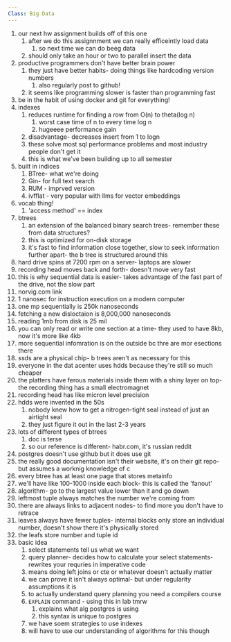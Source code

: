 ```yaml
---
Class: Big Data
---
```


1. our next hw assignment builds off of this one
    1. after we do this assignnment we can really efficeintly load data
        1. so next time we can do beeg data
    2. should only take an hour or two to parallel insert the data
2. productive programmers don't have better brain power
    1. they just have better habits- doing things like hardcoding version numbers
        1. also regularly post to github!
    2. it seems like programming slower is faster than programming fast
3. be in the habit of using docker and git for everything!
4. indexes
    1. reduces runtime for finding a row from O(n) to theta(log n)
        1. worst case time of n to every time log n
        2. hugeeee performance gain
    2. disadvantage- decreases insert from 1 to logn
    3. these solve most sql performance problems and most industry people don't get it
    4. this is what we've been building up to all semester
5. built in indices
    1. BTree- what we're doing
    2. Gin- for full text search
    3. RUM - imprved version
    4. ivfflat - very popular with llms for vector embeddings
6. vocab thing!
    1. 'access method' == index
7. btrees
    1. an extension of the balanced binary search trees- remember these from data structures?
    2. this is optimized for on-disk storage
    3. it's fast to find information close together, slow to seek information further apart- the b tree is structured around this
8. hard drive spins at 7200 rpm on a server- laptops are slower
9. recording head moves back and forth- doesn't move very fast
10. this is why sequential data is easier- takes advantage of the fast part of the drive, not the slow part
11. norvig.com link
12. 1 nanosec for instruction execution on a modern computer
13. one mp sequentially is 250k nanoseconds
14. fetching a new disloctaion is 8,000,000 nanoseconds
15. reading 1mb from disk is 25 mil
16. you can only read or write one section at a time- they used to have 8kb, now it's more like 4kb
17. more sequential infomration is on the outside bc thre are mor esections there
18. ssds are a physical chip- b trees aren't as necessary for this
19. everyone in the dat acenter uses hdds because they're still so much cheaper
20. the platters have ferous materials inside them with a shiny layer on top- the recording thing has a small electromagnet
21. recording head has like micron level precision
22. hdds were invented in the 50s
    1. nobody knew how to get a nitrogen-tight seal instead of just an airtight seal
    2. they just figure it out in the last 2-3 years
23. lots of different types of btrees
    1. doc is terse
    2. so our reference is different- habr.com, it's russian reddit
24. postgres doesn't use github but it does use git
25. the really good documentation isn't their website, it's on their git repo- but assumes a worknig knowledge of c
26. every btree has at least one page that stores metainfo
27. we'll have like 100-1000 inside each block- this is called the 'fanout'
28. algorithm- go to the largest value lower than it and go down
29. leftmost tuple always matches the number we're coming from
30. there are always links to adjacent nodes- to find more you don't have to retrace
31. leaves always have fewer tuples- internal blocks only store an individual number, doesn't show there it's physically stored
32. the leafs store number and tuple id
33. basic idea
    1. select statements tell us what we want
    2. query planner- decides how to calculate your select statements- rewrites your requries in imperative code
    3. means doing left joins or cte or whatever doesn't actually matter
    4. we can prove it isn't always optimal- but under regularity assumptions it is
    5. to actually understand query planning you need a compilers course
    6. `EXPLAIN` command - using this in lab tmrw
        1. explains what alg postgres is using
        2. this syntax is unique to postgres
    7. we have soem strategies to use indexes
    8. will have to use our understanding of algorithms for this though
